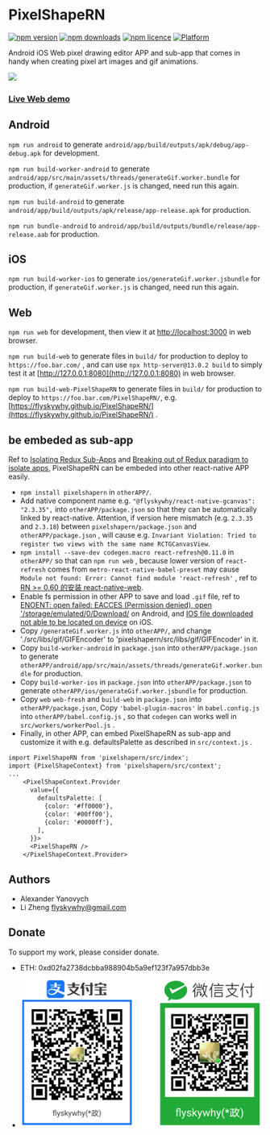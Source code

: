 # PixelShapeRN

[![npm version](http://img.shields.io/npm/v/pixelshapern.svg?style=flat-square)](https://npmjs.org/package/pixelshapern "View this project on npm")
[![npm downloads](http://img.shields.io/npm/dm/pixelshapern.svg?style=flat-square)](https://npmjs.org/package/pixelshapern "View this project on npm")
[![npm licence](http://img.shields.io/npm/l/pixelshapern.svg?style=flat-square)](https://npmjs.org/package/pixelshapern "View this project on npm")
[![Platform](https://img.shields.io/badge/platform-ios%20%7C%20android-989898.svg?style=flat-square)](https://npmjs.org/package/pixelshapern "View this project on npm")

Android iOS Web pixel drawing editor APP and sub-app that comes in handy when creating pixel art images and gif animations.

<img src="https://raw.githubusercontent.com/flyskywhy/PixelShapeRN/master/assets/PixelShapeRN.gif" width="480">

### [Live Web demo](https://flyskywhy.github.io/PixelShapeRN/)

## Android
`npm run android` to generate `android/app/build/outputs/apk/debug/app-debug.apk` for development.

`npm run build-worker-android` to generate `android/app/src/main/assets/threads/generateGif.worker.bundle` for production, if `generateGif.worker.js` is changed, need run this again.

`npm run build-android` to generate `android/app/build/outputs/apk/release/app-release.apk` for production.

`npm run bundle-android` to `android/app/build/outputs/bundle/release/app-release.aab` for production.

## iOS
`npm run build-worker-ios` to generate `ios/generateGif.worker.jsbundle` for production, if `generateGif.worker.js` is changed, need run this again.

## Web
`npm run web` for development, then view it at [http://localhost:3000](http://localhost:3000) in web browser.

`npm run build-web` to generate files in `build/` for production to deploy to `https://foo.bar.com/` , and can use `npx http-server@13.0.2 build` to simply test it at [http://127.0.0.1:8080](http://127.0.0.1:8080) in web browser.

`npm run build-web-PixelShapeRN` to generate files in `build/` for production to deploy to `https://foo.bar.com/PixelShapeRN/`, e.g. [https://flyskywhy.github.io/PixelShapeRN/](https://flyskywhy.github.io/PixelShapeRN/) .

## be embeded as sub-app
Ref to [Isolating Redux Sub-Apps](https://redux.js.org/usage/isolating-redux-sub-apps) and [Breaking out of Redux paradigm to isolate apps](https://gist.github.com/gaearon/eeee2f619620ab7b55673a4ee2bf8400), PixelShapeRN can be embeded into other react-native APP easily.

* `npm install pixelshapern` in `otherAPP/`.
* Add native component name e.g. `"@flyskywhy/react-native-gcanvas": "2.3.35",` into `otherAPP/package.json` so that they can be automatically linked by react-native. Attention, if version here mismatch (e.g. `2.3.35` and `2.3.18`) between `pixelshapern/package.json` and `otherAPP/package.json` , will cause e.g. `Invariant Violation: Tried to register two views with the same name RCTGCanvasView`.
* `npm install --save-dev codegen.macro react-refresh@0.11.0` in `otherAPP/` so that can `npm run web` , because lower version of `react-refresh` comes from `metro-react-native-babel-preset` may cause `Module not found: Error: Cannot find module 'react-refresh'` , ref to [RN >= 0.60 的安装 react-native-web](https://github.com/flyskywhy/g/blob/master/i%E4%B8%BB%E8%A7%82%E7%9A%84%E4%BD%93%E9%AA%8C%E6%96%B9%E5%BC%8F/t%E5%BF%AB%E4%B9%90%E7%9A%84%E4%BD%93%E9%AA%8C/%E7%94%B5%E4%BF%A1/Tool/%E7%BC%96%E7%A8%8B%E8%AF%AD%E8%A8%80/JavaScript/React%E4%BD%BF%E7%94%A8%E8%AF%A6%E8%A7%A3.md#rn--060-%E7%9A%84%E5%AE%89%E8%A3%85-react-native-web).
* Enable fs permission in other APP to save and load `.gif` file, ref to [ENOENT: open failed: EACCES (Permission denied), open '/storage/emulated/0/Download/](https://github.com/itinance/react-native-fs/issues/941) on Android, and [IOS file downloaded not able to be located on device](https://github.com/itinance/react-native-fs/issues/897#issuecomment-759577180) on iOS.
* Copy `/generateGif.worker.js` into `otherAPP/`, and change './src/libs/gif/GIFEncoder' to 'pixelshapern/src/libs/gif/GIFEncoder' in it.
* Copy `build-worker-android` in `package.json` into `otherAPP/package.json` to generate `otherAPP/android/app/src/main/assets/threads/generateGif.worker.bundle` for production.
* Copy `build-worker-ios` in `package.json` into `otherAPP/package.json` to generate `otherAPP/ios/generateGif.worker.jsbundle` for production.
* Copy `web` `web-fresh` and `build-web` in `package.json` into `otherAPP/package.json`, Copy `'babel-plugin-macros'` in `babel.config.js` into `otherAPP/babel.config.js` , so that `codegen` can works well in `src/workers/workerPool.js` .
* Finally, in other APP, can embed PixelShapeRN as sub-app and customize it with e.g. defaultsPalette as described in `src/context.js` .
```
import PixelShapeRN from 'pixelshapern/src/index';
import {PixelShapeContext} from 'pixelshapern/src/context';
...
    <PixelShapeContext.Provider
      value={{
        defaultsPalette: [
          {color: '#ff0000'},
          {color: '#00ff00'},
          {color: '#0000ff'},
        ],
      }}>
      <PixelShapeRN />
    </PixelShapeContext.Provider>
```

## Authors
* Alexander Yanovych
* Li Zheng <flyskywhy@gmail.com>

## Donate
To support my work, please consider donate.

- ETH: 0xd02fa2738dcbba988904b5a9ef123f7a957dbb3e

- <img src="https://raw.githubusercontent.com/flyskywhy/flyskywhy/main/assets/alipay_weixin.png" width="500">
